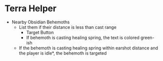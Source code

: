 # Terra Helper

- Nearby Obsidian Behemoths
  - List them if their distance is less than cast range
    - Target Button
    - If behemoth is casting healing spring, the text is colored green-ish
  - If the behemoth is casting healing spring within earshot distance and the player is idle*, the behemoth is targeted
